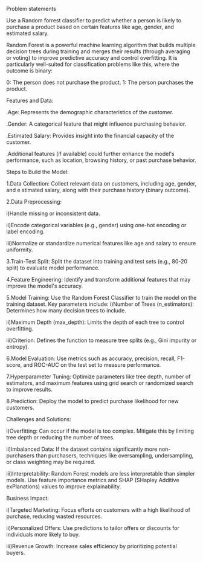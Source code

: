 Problem statements 

Use a Random forrest classifier to predict whether a person is likely to
purchase a product based on certain features like age, gender, and estimated salary.

Random Forest is a powerful machine learning algorithm that builds multiple decision trees 
during training and merges their results (through averaging or voting) to improve predictive 
accuracy and control overfitting. It is particularly well-suited for classification problems 
like this, where the outcome is binary:

0: The person does not purchase the product.
1: The person purchases the product.

Features and Data:

.Age: Represents the demographic characteristics of the customer.

.Gender: A categorical feature that might influence purchasing behavior.

.Estimated Salary: Provides insight into the financial capacity of the customer.

.Additional features (if available) could further enhance the model's performance, 
such as location, browsing history, or past purchase behavior.

Steps to Build the Model:

1.Data Collection: Collect relevant data on customers, including age, gender, and e
stimated salary, along with their purchase history (binary outcome).

2.Data Preprocessing:

i)Handle missing or inconsistent data.

ii)Encode categorical variables (e.g., gender) using one-hot encoding or label encoding.

iii)Normalize or standardize numerical features like age and salary to ensure uniformity.

3.Train-Test Split: Split the dataset into training and test sets (e.g., 80-20 split) to 
evaluate model performance.

4.Feature Engineering: Identify and transform additional features that may improve the model's 
accuracy.

5.Model Training: Use the Random Forest Classifier to train the model on the training dataset. 
Key parameters include:
i)Number of Trees (n_estimators): Determines how many decision trees to include.

ii)Maximum Depth (max_depth): Limits the depth of each tree to control overfitting.

iii)Criterion: Defines the function to measure tree splits (e.g., Gini impurity or entropy).

6.Model Evaluation: Use metrics such as accuracy, precision, recall, F1-score, and ROC-AUC on 
the test set to measure performance.

7.Hyperparameter Tuning: Optimize parameters like tree depth, number of estimators, and maximum 
features using grid search or randomized search to improve results.

8.Prediction: Deploy the model to predict purchase likelihood for new customers.

Challenges and Solutions:

i)Overfitting: Can occur if the model is too complex. Mitigate this by limiting tree depth or 
reducing the number of trees.

ii)Imbalanced Data: If the dataset contains significantly more non-purchasers than purchasers, 
techniques like oversampling, undersampling, or class weighting may be required.

iii)Interpretability: Random Forest models are less interpretable than simpler models. Use 
feature importance metrics and SHAP (SHapley Additive exPlanations) values to improve 
explainability.

Business Impact:

i)Targeted Marketing: Focus efforts on customers with a high likelihood of purchase, reducing 
wasted resources.

ii)Personalized Offers: Use predictions to tailor offers or discounts for individuals more 
likely to buy.

iii)Revenue Growth: Increase sales efficiency by prioritizing potential buyers.
